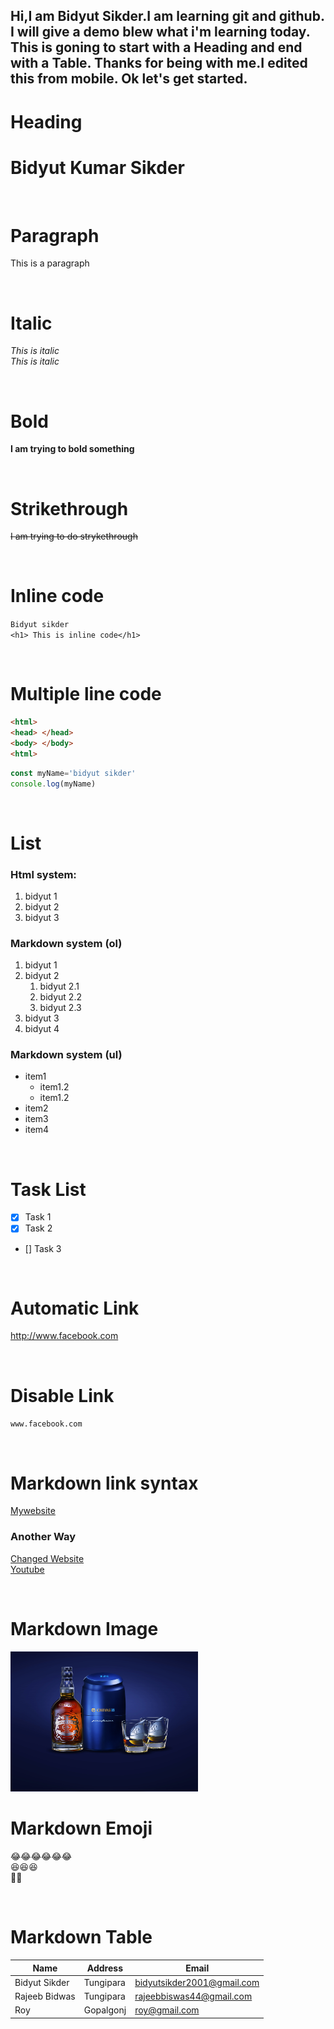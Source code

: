 <!-- MarkDown tutorial -->


Hi,I am Bidyut Sikder.I am learning git and github.
I will give a demo blew what i'm learning today.
This is goning to start with a Heading and end with a Table.
Thanks for being with me.I edited this from mobile.
Ok let's get started.
---
 
# Heading
# Bidyut Kumar Sikder

<br/>

# Paragraph

<p> This is a paragraph </p>


<br/>

# Italic
_This is italic_  
<i>This is italic</i>

<br/>

# Bold
__I am trying to bold something__

<br/>

# Strikethrough
~~I am trying to do strykethrough~~

<br/>

# Inline code
`Bidyut sikder`  
`<h1> This is inline code</h1>`

<br/>

# Multiple line code
```html
<html>
<head> </head>
<body> </body>
<html>
```

```javascript
const myName='bidyut sikder'
console.log(myName)
```
<br/>

# List
### Html system:
<ol>
<li> bidyut 1</li>
<li> bidyut 2</li>
<li> bidyut 3</li>
</ol>

### Markdown system (ol)

1. bidyut 1  
2. bidyut 2  
   1. bidyut 2.1  
   2. bidyut 2.2
   3. bidyut 2.3
3. bidyut 3
4. bidyut 4

### Markdown system (ul)

- item1
  - item1.2
  - item1.2
- item2
- item3
- item4


<br/>

# Task List

- [x] Task 1
- [x] Task 2
- [] Task 3

<br/>

# Automatic Link

http://www.facebook.com

<br/>

# Disable Link

`www.facebook.com`

<br/>

# Markdown link syntax

[Mywebsite](http://www.mywebsite.com)

### Another Way

[Changed Website][newWebsite]  
[Youtube][youtube]


<!-- all link is here -->
[newWebsite]:http://www.mywebsite.com
[youtube]:http://www.youtube.com


<br/>

# Markdown Image

<!-- ![this is a photo](LIQUOR.jpg) -->

<img src="LIQUOR.jpg" width="300"  title="This is Daru">

<br/>

# Markdown Emoji

😂😂😂😂😂😂  
😆😆😆  
🤣🤣

<br/>

# Markdown Table

| Name | Address |Email |
|----- |---------|------|
|Bidyut Sikder|Tungipara|bidyutsikder2001@gmail.com|
|Rajeeb Bidwas|Tungipara|rajeebbiswas44@gmail.com|
|Roy|Gopalgonj|roy@gmail.com|








